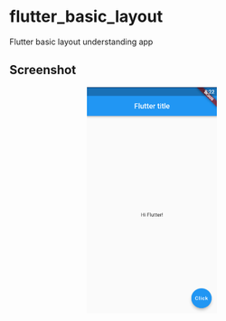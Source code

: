 # flutter_basic_layout

Flutter basic layout understanding app

## Screenshot 
<div align="center">
    <img src="/f1.png" width="230px" height="400px"</img> 
</div>
